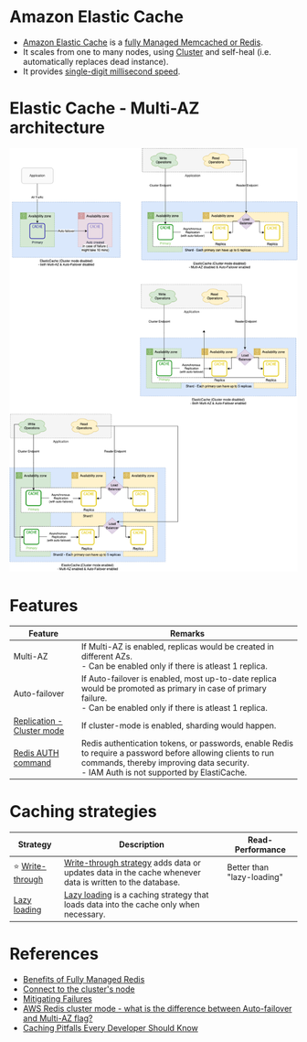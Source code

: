 # Amazon Elastic Cache
- [Amazon Elastic Cache](https://aws.amazon.com/elasticache/) is a [fully Managed Memcached or Redis](../../../3_Databases/8_InMemory-Databases/Redis/Readme.md).
- It scales from one to many nodes, using [Cluster](../../../7_Scalability/ServersCluster.md) and self-heal (i.e. automatically replaces dead instance).
- It provides [single-digit millisecond speed](../../../7_Scalability/Latency.md).

# Elastic Cache - Multi-AZ architecture

![img.png](assets/ElasticCache-Multi-AZ.drawio.png)

# Features

| Feature                                                                                     | Remarks                                                                                                                                                                                                 |
|---------------------------------------------------------------------------------------------|---------------------------------------------------------------------------------------------------------------------------------------------------------------------------------------------------------|
| Multi-AZ                                                                                    | If Multi-AZ is enabled, replicas would be created in different AZs.<br/>- Can be enabled only if there is atleast 1 replica.                                                                            |
| Auto-failover                                                                               | If Auto-failover is enabled, most up-to-date replica would be promoted as primary in case of primary failure.<br/>- Can be enabled only if there is atleast 1 replica.                                  |
| [Replication - Cluster mode](ClusterMode.md)                                                | If cluster-mode is enabled, sharding would happen.                                                                                                                                                      |
| [Redis AUTH command](https://docs.aws.amazon.com/AmazonElastiCache/latest/red-ug/auth.html) | Redis authentication tokens, or passwords, enable Redis to require a password before allowing clients to run commands, thereby improving data security.<br/>- IAM Auth is not supported by ElastiCache. |

# Caching strategies

| Strategy                                                                                            | Description                                                                                                                                                                            | Read-Performance          |
|-----------------------------------------------------------------------------------------------------|----------------------------------------------------------------------------------------------------------------------------------------------------------------------------------------|---------------------------|
| :star: [Write-through](https://docs.aws.amazon.com/AmazonElastiCache/latest/mem-ug/Strategies.html) | [Write-through strategy](https://docs.aws.amazon.com/AmazonElastiCache/latest/mem-ug/Strategies.html) adds data or updates data in the cache whenever data is written to the database. | Better than "lazy-loading" |
| [Lazy loading](https://docs.aws.amazon.com/AmazonElastiCache/latest/mem-ug/Strategies.html)         | [Lazy loading](https://docs.aws.amazon.com/AmazonElastiCache/latest/mem-ug/Strategies.html) is a caching strategy that loads data into the cache only when necessary.                  |                           |

# References
- [Benefits of Fully Managed Redis](https://aws.amazon.com/elasticache/redis/fully-managed-redis/)
- [Connect to the cluster's node](https://docs.aws.amazon.com/AmazonElastiCache/latest/red-ug/GettingStarted.ConnectToCacheNode.html)
- [Mitigating Failures](https://docs.aws.amazon.com/AmazonElastiCache/latest/red-ug/FaultTolerance.html)
- [AWS Redis cluster mode - what is the difference between Auto-failover and Multi-AZ flag?](https://stackoverflow.com/questions/69105387/aws-redis-cluster-mode-what-is-the-difference-between-auto-failover-and-multi)
- [Caching Pitfalls Every Developer Should Know](https://www.youtube.com/watch?v=wh98s0XhMmQ)